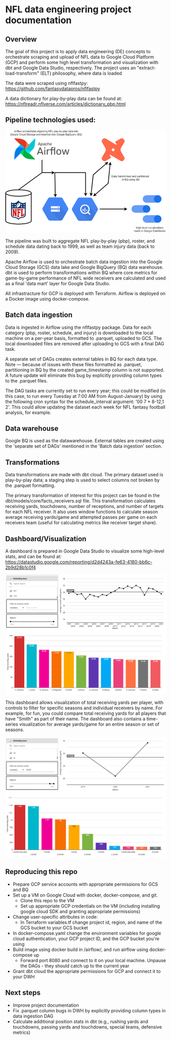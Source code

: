 # NFL data engineering project documentation

## Overview

The goal of this project is to apply data engineering (DE) concepts to orchestrate scraping and upload of NFL data to Google Cloud Platform (GCP) and perform some high level transformation and visualization with dbt and Google Data Studio, respectively. The project uses an "extract-load-transform" (ELT) philosophy, where data is loaded 

The data were scraped using nflfastpy: https://github.com/fantasydatapros/nflfastpy

A data dictionary for play-by-play data can be found at: https://nflreadr.nflverse.com/articles/dictionary_pbp.html


## Pipeline technologies used:

![Alt text](/NFL_DE_flowchart_diagram.png "Data pipeline visualization")

The pipeline was built to aggregate NFL play-by-play (pbp), roster, and schedule data dating back to 1999, as well as team injury data (back to 2009).

Apache Airflow is used to orchestrate batch data ingestion into the Google Cloud Storage (GCS) data lake and Google BigQuery (BQ) data warehouse. dbt is used to perform transformations within BQ where core metrics for game-by-game performance of NFL wide receivers are calculated and used as a final 'data mart' layer for Google Data Studio.

All infrastracture for GCP is deployed with Terraform. Airflow is deployed on a Docker image using docker-compose.

## Batch data ingestion

Data is ingested in Airflow using the nflfastpy package. Data for each category (pbp, roster, schedule, and injury) is downloaded to the local machine on a per-year basis, formatted to .parquet, uploaded to GCS. The local downloaded files are removed after uploading to GCS with a final DAG task.

A separate set of DAGs creates external tables in BQ for each data type. Note — because of issues with these files formatted as .parquet, partitioning in BQ by the created game_timestamp column is not supported. A future update will eliminate this bug by explicitly providing column types to the .parquet files.

The DAG tasks are currently set to run every year; this could be modified (in this case, to run every Tuesday at 7:00 AM from August-January) by using the following cron syntax for the schedule_interval argument: '00 7 * 8-12,1 2'. This could allow updating the dataset each week for NFL fantasy football analysis, for example.

## Data warehouse

Google BQ is used as the datawarehouse. External tables are created using the 'separate set of DAGs' mentioned in the 'Batch data ingestion' section.

## Transformations

Data transformations are made with dbt cloud. The primary dataset used is play-by-play data; a staging step is used to select columns not broken by the .parquet formatting. 

The primary transformation of interest for this project can be found in the dbt/models/core/facts_receivers.sql file. This transformation calculates receiving yards, touchdowns, number of receptions, and number of targets for each NFL receiver. It also uses window functions to calculate season average receiving yards/game and attempted passes per game on each receivers team (useful for calculating metrics like receiver target share).

## Dashboard/Visualization

A dashboard is prepared in Google Data Studio to visualize some high-level stats, and can be found at: https://datastudio.google.com/reporting/d2d4243a-fe63-4180-bb6c-2b9d28b1c0f4

![Alt text](/Dashboard_example_1.png "Dashboard overview example")

This dashboard allows visualization of total receiving yards per player, with controls to filter for specific seasons and individual receivers by name. For example, for fun, you could compare total receiving yards for all players that have "Smith" as part of their name. The dashboard also contains a time-series visualization for average yards/game for an entire season or set of seasons.

![Alt text](/Dashboard_example_2.png "Dashboard example 2")

## Reproducing this repo

- Prepare GCP service accounts with appropriate permissions for GCS and BQ
- Set up a VM on Google Cloud with docker, docker-compose, and git.
    - Clone this repo to the VM
    - Set up appropriate GCP credentials on the VM (including installing google cloud SDK and granting appropriate permissions)
- Change user-specific attributes in code:
    - In Terraform variables.tf change project id, region, and name of the GCS bucket to your GCS bucket
- In docker-compose.yaml change the environment variables for google cloud authentication, your GCP project ID, and the GCP bucket you're using
- Build image using docker build in /airflow/, and run airflow using docker-compose up
    - Forward port 8080 and connect to it on your local machine. Unpause the DAGs - they should catch up to the current year
- Grant dbt cloud the appropriate permissions for GCP and connect it to your DWH

## Next steps

- Improve project documentation
- Fix .parquet column bugs in DWH by explicitly providing column types in data ingestion DAG
- Calculate additional position stats in dbt (e.g., rushing yards and touchdowns, passing yards and touchdowns, special teams, defensive metrics)

